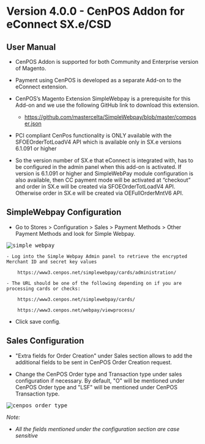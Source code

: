 # Version 4.0.0 - CenPOS Addon for eConnect SX.e/CSD

## User Manual


- CenPOS Addon is supported for both Community and Enterprise version of Magento.

- Payment using CenPOS is developed as a separate Add-on to the eConnect extension.

- CenPOS’s Magento Extension SimpleWebpay is a prerequisite for this Add-on and we use the following GitHub link to download this extension.

  - https://github.com/mastercelta/SimpleWebpay/blob/master/composer.json

- PCI compliant CenPos functionality is ONLY available with the SFOEOrderTotLoadV4 API which is available only in SX.e versions 6.1.091 or higher

- So the version number of SX.e that eConnect is integrated with, has to be configured in the admin panel when this add-on is activated. If version is 6.1.091 or higher and SimpleWebPay module configuration is also available, then CC payment mode will be activated at “checkout” and order in SX.e will be created via SFOEOrderTotLoadV4 API. Otherwise order in SX.e will be created via OEFullOrderMntV6 API.

## SimpleWebpay Configuration

  - Go to Stores > Configuration > Sales > Payment Methods > Other Payment Methods and look for Simple Webpay.


  <kbd>
  <img alt ="simple webpay" src="/../../../ecommerce/images/eConnect-Sxe/cenpos_simplewebpay.png"></kbd>
  

    - Log into the Simple Webpay Admin panel to retrieve the encrypted Merchant ID and secret key values

        https://www3.cenpos.net/simplewebpay/cards/administration/

    - The URL should be one of the following depending on if you are processing cards or checks:

        https://www3.cenpos.net/simplewebpay/cards/ 
        
        https://www3.cenpos.net/webpay/viewprocess/

   - Click save config.


## Sales Configuration

  - "Extra fields for Order Creation" under Sales section allows to add the additional fields to be sent in CenPOS Order Creation request.

  - Change the CenPOS Order type and Transaction type under sales configuration if necessary. By default, "O" will be mentioned under CenPOS Order type and "LSF" will be mentioned under CenPOS Transaction type.

  <kbd>
  <img alt ="cenpos order type" src="/../../../ecommerce/images/eConnect-Sxe/cenpos_ordertype.png"></kbd>



_Note:_
- _All the fields mentioned under the configuration section are case sensitive_


